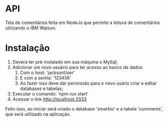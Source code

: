 # API

Tela de comentários feita em NodeJs que permite a leitura  de comentários utilizando o IBM Watson.


# Instalação

1. Deverá ter pré-instalado em sua máquina o MySql;
1. Adicionar um novo usuário para ter acesso ao banco de dados
   1. Com o host: 'jacksonUser'
   1. E com a senha: '123456'
   1. Ao fazer isso deve dar permissão para o novo usário criar e editar databases e tabelas;
1. Executar o comando: 'npm run start'
1. Acessar o link <http://localhost:3333>

Feito isso, ao iniciar será criado o database 'smarkio' e a tabela 'comments', que será utilizado na aplicação.

